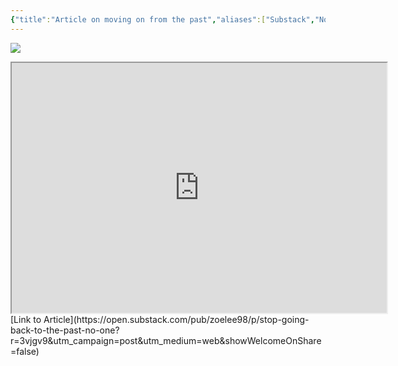 ```yaml
---
{"title":"Article on moving on from the past","aliases":["Substack","Nostalgia","Think Piece"],"type":"Object/Articles/Substack","dg-publish":true,"dg-note-icon":"forest-deer","tags":["culture","travel","florence","social"],"updated":"2025-05-01","created":"2025-05-01T13:35:06","dg-path":"Entities/Objects/Articles/Substack/Article on moving on from the past.md","permalink":"/entities/objects/articles/substack/article-on-moving-on-from-the-past/","dgPassFrontmatter":true,"noteIcon":"forest-deer","link":"https://open.substack.com/pub/zoelee98/p/stop-going-back-to-the-past-no-one?r=3vjgv9&utm_campaign=post&utm_medium=web&showWelcomeOnShare=false"}
---
```


![](https://marianopascual.me/)
<iframe width="600" height="400" src="https://open.substack.com/pub/zoelee98/p/stop-going-back-to-the-past-no-one?r=3vjgv9&utm_campaign=post&utm_medium=web&showWelcomeOnShare=false"></iframe>
[Link to Article](https://open.substack.com/pub/zoelee98/p/stop-going-back-to-the-past-no-one?r=3vjgv9&utm_campaign=post&utm_medium=web&showWelcomeOnShare=false)